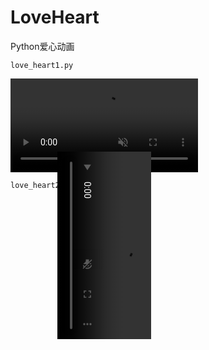 # LoveHeart

Python爱心动画

`love_heart1.py`

<video src="./.assets/particle_heart_animation.mp4" autoplay loop muted controls></video>



`love_heart2.py`





<video src="./.assets/fireworks.mp4" style="transform: rotate(90deg);" autoplay loop muted controls></video>
